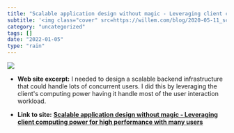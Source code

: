 ```yaml
---
title: "Scalable application design without magic - Leveraging client computing power for high performance with many users"
subtitle: '<img class="cover" src=https://willem.com/blog/2020-05-11_scalable-application-design-without-magic/...'
category: "uncategorized"
tags: []
date: "2022-01-05"
type: "rain"
---
```

<img class="cover" src=https://willem.com/blog/2020-05-11_scalable-application-design-without-magic/images/Scalable-application-design-without-magic-2x.jpg>



* **Web site excerpt:** I needed to design a scalable backend infrastructure that could handle lots of concurrent users. I did this by leveraging the client's computing power having it handle most of the user interaction workload.

* **Link to site:** **[Scalable application design without magic - Leveraging client computing power for high performance with many users](https://willem.com/blog/2020-05-11_scalable-application-design-without-magic/)**